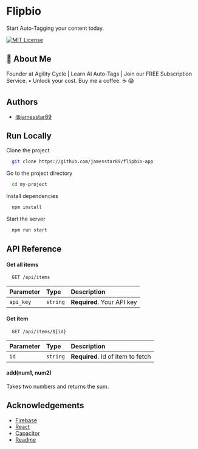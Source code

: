 # Flipbio

Start Auto-Tagging your content today.

[![MIT License](https://img.shields.io/badge/License-MIT-green.svg)](https://choosealicense.com/licenses/mit/)

## 🚀 About Me

Founder at Agility Cycle | Learn AI Auto-Tags | Join our FREE Subscription Service. • Unlock your cost. Buy me a coffee. ☕ 😱

## Authors

- [@jamesstar89](https://www.github.com/jamesstar89)

## Run Locally

Clone the project

```bash
  git clone https://github.com/jamesstar89/flipbio-app
```

Go to the project directory

```bash
  cd my-project
```

Install dependencies

```bash
  npm install
```

Start the server

```bash
  npm run start
```


## API Reference

#### Get all items

```http
  GET /api/items
```

| Parameter | Type     | Description                |
| :-------- | :------- | :------------------------- |
| `api_key` | `string` | **Required**. Your API key |

#### Get item

```http
  GET /api/items/${id}
```

| Parameter | Type     | Description                       |
| :-------- | :------- | :-------------------------------- |
| `id`      | `string` | **Required**. Id of item to fetch |

#### add(num1, num2)

Takes two numbers and returns the sum.




## Acknowledgements

 - [Firebase](https://firebase.google.com)
 - [React](https://react.dev)
 - [Capacitor](https://capacitorjs.com)
 - [Readme](https://readme.so)